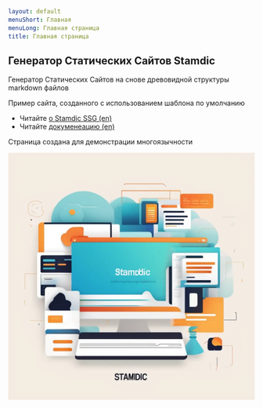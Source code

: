 ```yaml
layout: default
menuShort: Главная
menuLong: Главная страница
title: Главная страница
```
<!--config-->
## Генератор Статических Сайтов Stamdic

Генератор Статических Сайтов на снове древовидной структуры markdown файлов

Пример сайта, созданного с использованием шаблона по умолчанию
- Читайте [о Stamdic SSG (en)](/about)
- Читайте [докуменеацию (en)](/docs)

Страница создана для демонстрации многоязычности

![Сгенерировано ИИ](-img/preview.webp)
